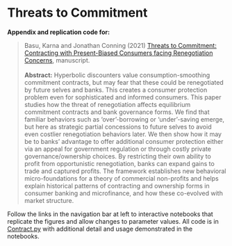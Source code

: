 # Threats to Commitment

**Appendix and replication code for:**



>Basu, Karna and Jonathan Conning (2021) [Threats to Commitment: Contracting with Present-Biased Consumers facing Renegotiation Concerns](https://drive.google.com/file/d/1e4Gr71BVrJJGzVS8Nl6tFLSPqyw3dOXb/view?usp=sharing), manuscript.
</br></br>
**Abstract:** Hyperbolic discounters value consumption-smoothing commitment contracts, but may fear that these could be renegotiated by future selves and banks. This creates a consumer protection problem even for sophisticated and informed consumers. This paper studies how the threat of renegotiation affects equilibrium commitment contracts and bank governance forms. We find that familiar behaviors such as ‘over’-borrowing or ‘under’-saving emerge, but here as strategic partial concessions to future selves to avoid even costlier renegotiation behaviors later. We then show how it may be to banks’ advantage to offer additional consumer protection either via an appeal for government regulation or through costly private governance/ownership choices. By restricting their own ability to profit from opportunistic renegotiation, banks can expand gains to trade and captured profits. The framework establishes new behavioral micro-foundations for a theory of commercial non-profits and helps explain historical patterns of contracting and ownership forms in consumer banking and microfinance, and how these co-evolved with market structure.

Follow the links in the navigation bar at left to interactive notebooks that replicate the figures and allow changes to parameter values. All code is in [Contract.py](https://github.com/jhconning/commitments/blob/main/notebooks/Contract.py) with additional detail and usage demonstrated in the notebooks.